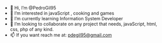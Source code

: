 - 👋 Hi, I’m @PedroGil95
- 👀 I’m interested in javaScript , cooking and games
- 🌱 I’m currently learning Information System Developer
- 💞️ I’m looking to collaborate on any project that needs, javaScript, html, css, php of any kind. 
- 📫 If you want reach me at: pdegil95@gmail.com 

<!---
PedroGil95/PedroGil95 is a ✨ special ✨ repository because its `README.md` (this file) appears on your GitHub profile.
You can click the Preview link to take a look at your changes.
--->
